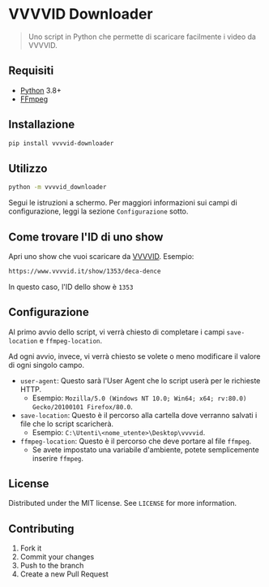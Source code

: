 # VVVVID Downloader

> Uno script in Python che permette di scaricare facilmente i video da VVVVID.

## Requisiti

- [Python](https://python.org) 3.8+
- [FFmpeg](https://ffmpeg.org/)

## Installazione

```sh
pip install vvvvid-downloader
```

## Utilizzo

```sh
python -m vvvvid_downloader
```

Segui le istruzioni a schermo. Per maggiori informazioni sui campi di configurazione, leggi la sezione `Configurazione` sotto.

## Come trovare l'ID di uno show

Apri uno show che vuoi scaricare da [VVVVID](https://www.vvvvid.it). Esempio:

```sh
https://www.vvvvid.it/show/1353/deca-dence
```

In questo caso, l'ID dello show è `1353`

## Configurazione

Al primo avvio dello script, vi verrà chiesto di completare i campi `save-location` e `ffmpeg-location`.

Ad ogni avvio, invece, vi verrà chiesto se volete o meno modificare il valore di ogni singolo campo.

- `user-agent`: Questo sarà l'User Agent che lo script userà per le richieste HTTP.
  - Esempio: `Mozilla/5.0 (Windows NT 10.0; Win64; x64; rv:80.0) Gecko/20100101 Firefox/80.0`.
- `save-location`: Questo è il percorso alla cartella dove verranno salvati i file che lo script scaricherà.
  - Esempio: `C:\Utenti\<nome_utente>\Desktop\vvvvid`.
- `ffmpeg-location`: Questo è il percorso che deve portare al file `ffmpeg`.
  - Se avete impostato una variabile d'ambiente, potete semplicemente inserire `ffmpeg`.

## License

Distributed under the MIT license. See `LICENSE` for more information.

## Contributing

1. Fork it
2. Commit your changes
3. Push to the branch
4. Create a new Pull Request
